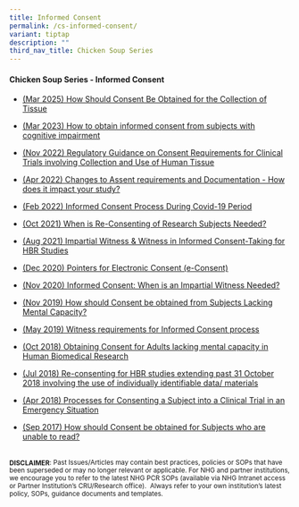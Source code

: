 ```yaml
---
title: Informed Consent
permalink: /cs-informed-consent/
variant: tiptap
description: ""
third_nav_title: Chicken Soup Series
---
```

<h4><strong>Chicken Soup Series - Informed Consent</strong></h4>
<p></p>
<ul data-tight="true" class="tight">
<li>
<p><a href="/files/Chicken Soup/InformedConsent/mar_25_how_should_consent_be_obtained_for_the_collection_of_tissue  .pdf" rel="noopener noreferrer nofollow" target="_blank">(Mar 2025) How Should Consent Be Obtained for the Collection of Tissue</a>
</p>
</li>
<li>
<p><a href="/files/Chicken Soup/InformedConsent/Mar_23__How_to_obtain_informed_consent_from_subjects_with_cognitive_impairment.pdf" rel="noopener noreferrer nofollow" target="_blank">(Mar 2023) How to obtain informed consent from subjects with cognitive impairment</a>
</p>
</li>
<li>
<p><a href="/files/Chicken Soup/InformedConsent/Nov_22__Regulatory_Guidance_on_Consent_Requirements_for_Clinical_Trials_involving_Collection_and_Use_of_Human_Tissue.pdf" rel="noopener noreferrer nofollow" target="_blank">(Nov 2022) Regulatory Guidance on Consent Requirements for Clinical Trials involving Collection and Use of Human Tissue</a>
</p>
</li>
<li>
<p><a href="/files/Chicken Soup/InformedConsent/Apr_2022__Changes_to_Assent_requirements_and_Documentation___How_does_it_impact_your_study.pdf" rel="noopener noreferrer nofollow" target="_blank">(Apr 2022) Changes to Assent requirements and Documentation - How does it impact your study?</a>
</p>
</li>
<li>
<p><a href="/files/Chicken Soup/InformedConsent/Feb_22__Informed_Consent_Process_During_Covid_19_Period.pdf" rel="noopener noreferrer nofollow" target="_blank">(Feb 2022) Informed Consent Process During Covid-19 Period</a>
</p>
</li>
<li>
<p><a href="/files/Chicken Soup/InformedConsent/Oct_21__When_is_Re_consenting_of_Research_Subjects_Needed.pdf" rel="noopener noreferrer nofollow" target="_blank">(Oct 2021) When is Re-Consenting of Research Subjects Needed?</a>
</p>
</li>
<li>
<p><a href="/files/Chicken Soup/InformedConsent/Aug_21__Impartial_Witness___Witness_In_Informed_Consent_Taking_For_HBR_Studies.pdf" rel="noopener noreferrer nofollow" target="_blank">(Aug 2021) Impartial Witness &amp; Witness in Informed Consent-Taking for HBR Studies</a>
</p>
</li>
<li>
<p><a href="/files/Chicken Soup/InformedConsent/Dec_20__Pointers_for_Electronic_Consent__e_Consent_.pdf" rel="noopener noreferrer nofollow" target="_blank">(Dec 2020) Pointers for Electronic Consent (e-Consent)</a>
</p>
</li>
<li>
<p><a href="/files/Chicken Soup/InformedConsent/Nov_20__Informed_Consent_When_is_an_Impartial_Witness_Needed.pdf" rel="noopener noreferrer nofollow" target="_blank">(Nov 2020) Informed Consent: When is an Impartial Witness Needed?</a>
</p>
</li>
<li>
<p><a href="/files/Chicken Soup/InformedConsent/Nov_19__How_Should_Consent_Be_Obtained_From_Subjects_Lacking_Mental_Capacity.pdf" rel="noopener noreferrer nofollow" target="_blank">(Nov 2019) How should Consent be obtained from Subjects Lacking Mental Capacity?</a>
</p>
</li>
<li>
<p><a href="/files/Chicken Soup/InformedConsent/May_19__Witness_requirements_for_Informed_Consent_process.pdf" rel="noopener noreferrer nofollow" target="_blank">(May 2019) Witness requirements for Informed Consent process</a>
</p>
</li>
<li>
<p><a href="/files/Chicken Soup/InformedConsent/Oct_18__Obtaining_Consent_for_Adults_lacking_mental_capacity_in_Human_Biomedical_Research.pdf" rel="noopener noreferrer nofollow" target="_blank">(Oct 2018) Obtaining Consent for Adults lacking mental capacity in Human Biomedical Research</a>
</p>
</li>
<li>
<p><a href="/files/Chicken Soup/InformedConsent/Jul_18__Re_consenting_for_HBR_studies_extending_past_31_October_2018.pdf" rel="noopener noreferrer nofollow" target="_blank">(Jul 2018) Re-consenting for HBR studies extending past 31 October 2018 involving the use of individually identifiable data/ materials</a>
</p>
</li>
<li>
<p><a href="/files/Chicken Soup/InformedConsent/Apr_18__Processes_for_Consenting_A_Subject_Into_A_Clinical_Trial_In_An_Emergency_Situation.pdf" rel="noopener noreferrer nofollow" target="_blank">(Apr 2018) Processes for Consenting a Subject into a Clinical Trial in an Emergency Situation</a>
</p>
</li>
<li>
<p><a href="/files/Chicken Soup/InformedConsent/Sep_17__How_should_Consent_be_obtained_for_Subjects_who_are_unable_to_read.pdf" rel="noopener noreferrer nofollow" target="_blank">(Sep 2017) How should Consent be obtained for Subjects who are unable to read?</a>
</p>
</li>
</ul>
<p></p>
<p>
<br><strong><sub>DISCLAIMER</sub></strong><sub>: Past Issues/Articles may contain best practices, policies or SOPs that have been superseded or may no longer relevant or applicable. For NHG and partner institutions, we encourage you to refer to the latest NHG PCR SOPs (available via NHG Intranet access or Partner Institution’s CRU/Research office).&nbsp; Always refer to your own institution’s latest policy, SOPs, guidance documents and templates.</sub>
</p>